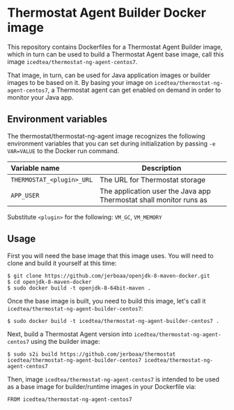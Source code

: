 Thermostat Agent Builder Docker image
=============================

This repository contains Dockerfiles for a Thermostat Agent Builder image, which in turn
can be used to build a Thermostat Agent base image, call this image `icedtea/thermostat-ng-agent-centos7`.

That image, in turn, can be used for Java application images or builder images to be based on it.
By basing your image on `icedtea/thermostat-ng-agent-centos7`, a Thermostat agent can get enabled on demand in
order to monitor your Java app.

Environment variables
---------------------------------

The thermostat/thermostat-ng-agent image recognizes the following environment
variables that you can set during initialization by passing `-e VAR=VALUE` to
the Docker run command.

|    Variable name              |    Description                              |
| :---------------------------- | -----------------------------------------   |
|  `THERMOSTAT_<plugin>_URL`    | The URL for Thermostat storage              |
|  `APP_USER`                   | The application user the Java app Thermostat shall monitor runs as |

Substitute `<plugin>` for the following: `VM_GC`, `VM_MEMORY`

Usage
---------------------------------
First you will need the base image that this image uses. You will need to clone and build it yourself at this time:

    $ git clone https://github.com/jerboaa/openjdk-8-maven-docker.git
    $ cd openjdk-8-maven-docker
    $ sudo docker build -t openjdk-8-64bit-maven .

Once the base image is built, you need to build this image, let's call it `icedtea/thermostat-ng-agent-builder-centos7`:

    $ sudo docker build -t icedtea/thermostat-ng-agent-builder-centos7 .

Next, build a Thermostat Agent version into `icedtea/thermostat-ng-agent-centos7` using the builder
image:

    $ sudo s2i build https://github.com/jerboaa/thermostat icedtea/thermostat-ng-agent-builder-centos7 icedtea/thermostat-ng-agent-centos7

Then, image `icedtea/thermostat-ng-agent-centos7` is intended to be used as a base image for builder/runtime images in your
Dockerfile via:

    FROM icedtea/thermostat-ng-agent-centos7
